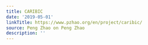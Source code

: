 ```yaml
---
title: CARIBIC
date: '2019-05-01'
linkTitle: https://www.pzhao.org/en/project/caribic/
source: Peng Zhao on Peng Zhao
description: ''
---
```

